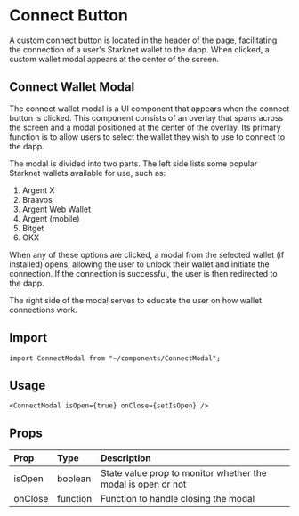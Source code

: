 # Connect Button

A custom connect button is located in the header of the page, facilitating the connection of a user's Starknet wallet to the dapp. When clicked, a custom wallet modal appears at the center of the screen.

## Connect Wallet Modal

The connect wallet modal is a UI component that appears when the connect button is clicked. This component consists of an overlay that spans across the screen and a modal positioned at the center of the overlay. Its primary function is to allow users to select the wallet they wish to use to connect to the dapp.

The modal is divided into two parts. The left side lists some popular Starknet wallets available for use, such as:

1. Argent X
2. Braavos
3. Argent Web Wallet
4. Argent (mobile)
5. Bitget
6. OKX

When any of these options are clicked, a modal from the selected wallet (if installed) opens, allowing the user to unlock their wallet and initiate the connection. If the connection is successful, the user is then redirected to the dapp.

The right side of the modal serves to educate the user on how wallet connections work.

## Import

```
import ConnectModal from "~/components/ConnectModal";
```

## Usage

```
<ConnectModal isOpen={true} onClose={setIsOpen} />
```

## Props

| Prop    | Type     | Description                                                  |
| :------ | :------- | :----------------------------------------------------------- |
| isOpen  | boolean  | State value prop to monitor whether the modal is open or not |
| onClose | function | Function to handle closing the modal                         |
